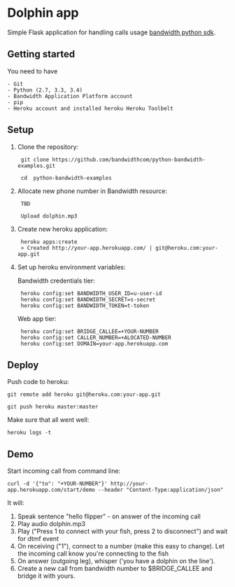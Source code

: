 # Dolphin app

Simple Flask application for handling calls usage  [bandwidth python sdk](https://github.com/bandwidthcom/python-bandwidth).


## Getting started
You need to have

    - Git
    - Python (2.7, 3.3, 3.4)
    - Bandwidth Application Platform account
    - pip
    - Heroku account and installed heroku Heroku Toolbelt


## Setup

1. Clone the repository:

        git clone https://github.com/bandwidthcom/python-bandwidth-examples.git

        cd  python-bandwidth-examples

2. Allocate new phone number in Bandwidth resource:

        TBD

        Upload dolphin.mp3

3. Create new heroku application:

        heroku apps:create
        > Created http://your-app.herokuapp.com/ | git@heroku.com:your-app.git

4. Set up heroku environment variables:

    Bandwidth credentials tier:

        heroku config:set BANDWIDTH_USER_ID=u-user-id
        heroku config:set BANDWIDTH_SECRET=s-secret
        heroku config:set BANDWIDTH_TOKEN=t-token

    Web app tier:

        heroku config:set BRIDGE_CALLEE=+YOUR-NUMBER
        heroku config:set CALLER_NUMBER=+ALOCATED-NUMBER
        heroku config:set DOMAIN=your-app.herokuapp.com

##  Deploy

Push code to heroku:

    git remote add heroku git@heroku.com:your-app.git

    git push heroku master:master

Make sure that all went well:

    heroku logs -t

## Demo

Start incoming call from command line:

    curl -d '{"to": "+YOUR-NUMBER"}' http://your-app.herokuapp.com/start/demo --header "Content-Type:application/json"

It will:

1. Speak sentence "hello flipper" - on answer of the incoming call
2. Play audio dolphin.mp3
3. Play ("Press 1 to connect with your fish, press 2 to disconnect") and wait for dtmf event
4. On receiving ("1"), connect to a number (make this easy to change). Let the incoming call know you're connecting to the fish
5. On answer (outgoing leg), whisper ('you have a dolphin on the line').
6. Create a new call from bandwidth number to $BRIDGE_CALLEE and bridge it with yours.
